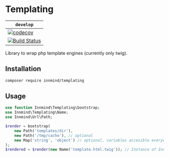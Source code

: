 # Templating

| `develop` |
|-----------|
| [![codecov](https://codecov.io/gh/Innmind/Templating/branch/develop/graph/badge.svg)](https://codecov.io/gh/Innmind/Templating) |
| [![Build Status](https://github.com/Innmind/Templating/workflows/CI/badge.svg)](https://github.com/Innmind/Templating/actions?query=workflow%3ACI) |

Library to wrap php template engines (currently only twig).

## Installation

```sh
composer require innmind/templating
```

## Usage

```php
use function Innmind\Templating\bootstrap;
use Innmind\Templating\Name;
use Innmind\Url\Path;

$render = bootstrap(
    new Path('templates/dir'),
    new Path('/tmp/cache'), // optional
    new Map('string', 'object') // optional, variables accesible everywhere in templates
);
$rendered = $render(new Name('template.html.twig')); // Instance of Innmind\Stream\Readable
```

